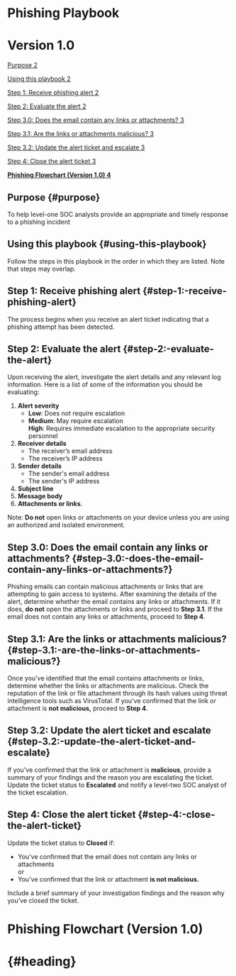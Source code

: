 

# 

# Phishing Playbook

# Version 1.0

[Purpose	2](#purpose)

[Using this playbook	2](#using-this-playbook)

[Step 1: Receive phishing alert	2](#step-1:-receive-phishing-alert)

[Step 2: Evaluate the alert	2](#step-2:-evaluate-the-alert)

[Step 3.0: Does the email contain any links or attachments?	3](#step-3.0:-does-the-email-contain-any-links-or-attachments?)

[Step 3.1: Are the links or attachments malicious?	3](#step-3.1:-are-the-links-or-attachments-malicious?)

[Step 3.2: Update the alert ticket and escalate	3](#step-3.2:-update-the-alert-ticket-and-escalate)

[Step 4: Close the alert ticket	3](#step-4:-close-the-alert-ticket)

[**Phishing Flowchart (Version 1.0)	4**](#heading)

## 

## Purpose {#purpose}

To help level-one SOC analysts provide an appropriate and timely response to a phishing incident

## Using this playbook {#using-this-playbook}

Follow the steps in this playbook in the order in which they are listed. Note that steps may overlap.

## Step 1: Receive phishing alert {#step-1:-receive-phishing-alert}

The process begins when you receive an alert ticket indicating that a phishing attempt has been detected. 

## Step 2: Evaluate the alert  {#step-2:-evaluate-the-alert}

Upon receiving the alert, investigate the alert details and any relevant log information. Here is a list of some of the information you should be evaluating:

1. **Alert severity**  
   * **Low**: Does not require escalation  
   * **Medium**: May require escalation  
     **High**: Requires immediate escalation to the appropriate security personnel   
2. **Receiver details**  
   * The receiver’s email address   
   * The receiver’s IP address  
3. **Sender details**  
   * The sender's email address  
   * The sender's IP address   
4. **Subject line**   
5. **Message body**   
6. **Attachments or links**. 

Note: **Do not** open links or attachments on your device unless you are using an authorized and isolated environment.

## Step 3.0: Does the email contain any links or attachments? {#step-3.0:-does-the-email-contain-any-links-or-attachments?}

Phishing emails can contain malicious attachments or links that are attempting to gain access to systems. After examining the details of the alert, determine whether the email contains any links or attachments. If it does, **do not** open the attachments or links and proceed to **Step 3.1**. If the email does not contain any links or attachments, proceed to **Step 4**.

## Step 3.1: Are the links or attachments malicious? {#step-3.1:-are-the-links-or-attachments-malicious?}

Once you've identified that the email contains attachments or links, determine whether the links or attachments are malicious. Check the reputation of the link or file attachment through its hash values using threat intelligence tools such as VirusTotal. If you've confirmed that the link or attachment is **not malicious,** proceed to **Step 4**. 

## Step 3.2: Update the alert ticket and escalate {#step-3.2:-update-the-alert-ticket-and-escalate}

If you've confirmed that the link or attachment is **malicious**, provide a summary of your findings and the reason you are escalating the ticket. Update the ticket status to **Escalated** and notify a level-two SOC analyst of the ticket escalation.

## Step 4: Close the alert ticket {#step-4:-close-the-alert-ticket}

Update the ticket status to **Closed** if:

* You've confirmed that the email does not contain any links or attachments  
  or  
* You've confirmed that the link or attachment **is not malicious.**

Include a brief summary of your investigation findings and the reason why you’ve closed the ticket. 

# Phishing Flowchart (Version 1.0)

#  {#heading}